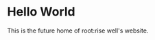 <!DOCTYPE html>
<html>
<body>
<h1>Hello World</h1>
<p>This is the future home of root:rise well's website.</p>
</body>
</html>


